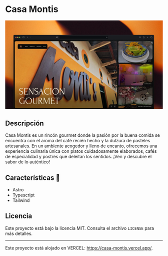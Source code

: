 # Casa Montis
![just-the-basics](./public/preview.webp)

## Descripción

Casa Montis es un rincón gourmet donde la pasión por la buena comida se encuentra con el aroma del café recién hecho y la dulzura de pasteles artesanales. En un ambiente acogedor y lleno de encanto, ofrecemos una experiencia culinaria única con platos cuidadosamente elaborados, cafés de especialidad y postres que deleitan los sentidos. ¡Ven y descubre el sabor de lo auténtico!


## Características 🚀

- Astro
- Typescript
- Tailwind

## Licencia

Este proyecto está bajo la licencia MIT. Consulta el archivo `LICENSE` para más detalles.

---

Este proyecto está alojado en VERCEL: https://casa-montis.vercel.app/.
